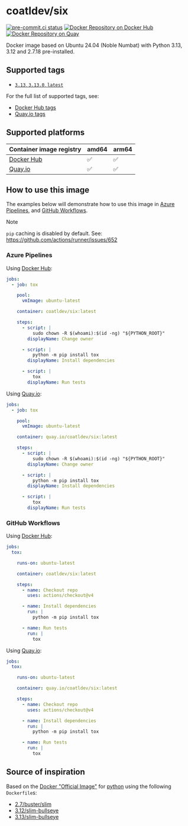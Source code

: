 # coatldev/six

[![pre-commit.ci status](https://results.pre-commit.ci/badge/github/coatl-dev/docker-six/coatl.svg "pre-commit.ci status")](https://results.pre-commit.ci/latest/github/coatl-dev/docker-six/coatl)
[![Docker Repository on Docker Hub](https://img.shields.io/badge/hub.docker.com-white?logo=docker "Docker Repository on Docker Hub")](https://hub.docker.com/r/coatldev/six)
[![Docker Repository on Quay](https://img.shields.io/badge/quay.io-red?logo=red-hat "Docker Repository on Quay")](https://quay.io/repository/coatldev/six)

Docker image based on Ubuntu 24.04 (Noble Numbat) with Python 3.13, 3.12 and
2.7.18 pre-installed.

## Supported tags

- [`3.13`, `3.13.0`, `latest`]

For the full list of supported tags, see:

- [Docker Hub tags]
- [Quay.io tags]

## Supported platforms

|Container image registry|amd64|arm64|
|------------------------|-----|-----|
|[Docker Hub]            | ✅ | ✅ |
|[Quay.io]               | ✅ | ✅ |

## How to use this image

The examples below will demonstrate how to use this image in [Azure Pipelines],
and [GitHub Workflows].

> [!NOTE]
> `pip` caching is disabled by default.
> See: <https://github.com/actions/runner/issues/652>

### Azure Pipelines

Using [Docker Hub]:

```yml
jobs:
  - job: tox

    pool:
      vmImage: ubuntu-latest

    container: coatldev/six:latest

    steps:
      - script: |
          sudo chown -R $(whoami):$(id -ng) "${PYTHON_ROOT}"
        displayName: Change owner

      - script: |
          python -m pip install tox
        displayName: Install dependencies

      - script: |
          tox
        displayName: Run tests
```

Using [Quay.io]:

```yml
jobs:
  - job: tox

    pool:
      vmImage: ubuntu-latest

    container: quay.io/coatldev/six:latest

    steps:
      - script: |
          sudo chown -R $(whoami):$(id -ng) "${PYTHON_ROOT}"
        displayName: Change owner

      - script: |
          python -m pip install tox
        displayName: Install dependencies

      - script: |
          tox
        displayName: Run tests
```

### GitHub Workflows

Using [Docker Hub]:

```yml
jobs:
  tox:

    runs-on: ubuntu-latest

    container: coatldev/six:latest

    steps:
      - name: Checkout repo
        uses: actions/checkout@v4

      - name: Install dependencies
        run: |
          python -m pip install tox

      - name: Run tests
        run: |
          tox
```

Using [Quay.io]:

```yml
jobs:
  tox:

    runs-on: ubuntu-latest

    container: quay.io/coatldev/six:latest

    steps:
      - name: Checkout repo
        uses: actions/checkout@v4

      - name: Install dependencies
        run: |
          python -m pip install tox

      - name: Run tests
        run: |
          tox
```

## Source of inspiration

Based on the [Docker "Official Image"] for [python] using the following
`Dockerfile`s:

- [2.7/buster/slim]
- [3.12/slim-bullseye]
- [3.13/slim-bullseye]

<!-- External links -->
[`3.13`, `3.13.0`, `latest`]: https://github.com/coatl-dev/docker-six/blob/coatl/Dockerfile
[Azure Pipelines]: https://learn.microsoft.com/en-us/azure/devops/pipelines/yaml-schema/jobs-job-container?view=azure-pipelines
[GitHub Workflows]: https://docs.github.com/en/actions/using-jobs/running-jobs-in-a-container
[Docker Hub]: https://hub.docker.com/r/coatldev/six
[Docker Hub tags]: https://hub.docker.com/r/coatldev/six/tags
[Docker "Official Image"]: https://github.com/docker-library/official-images#what-are-official-images
[python]: https://hub.docker.com/_/python/
[Quay.io]: https://quay.io/repository/coatldev/six
[Quay.io tags]: https://quay.io/repository/coatldev/six?tab=tags
<!-- Inspiration -->
[2.7/buster/slim]: https://github.com/docker-library/python/blob/f1e613f48eb4fc88748b36787f5ed74c14914636/2.7/buster/slim/Dockerfile
[3.12/slim-bullseye]: https://github.com/docker-library/python/blob/HEAD/3.12/slim-bullseye/Dockerfile
[3.13/slim-bullseye]: https://github.com/docker-library/python/blob/HEAD/3.13/slim-bullseye/Dockerfile
